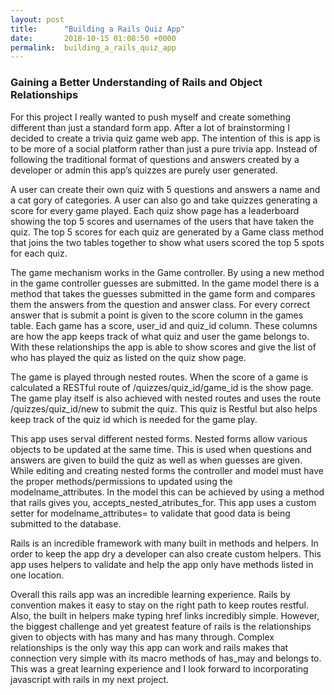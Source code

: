 ```yaml
---
layout: post
title:      "Building a Rails Quiz App"
date:       2018-10-15 01:08:50 +0000
permalink:  building_a_rails_quiz_app
---
```


### Gaining a Better Understanding of Rails and Object Relationships

 For this project I really wanted to push myself and create something different than just a standard form app. After a lot of brainstorming I decided to create a trivia quiz game web app. The intention of this is app is to be more of a social platform rather than just a pure trivia app. Instead of following the traditional format of questions and answers created by a developer or admin this app’s quizzes are purely user generated. 

A user can create their own quiz with 5 questions and answers a name and a cat gory of categories. A user can also go and take quizzes generating a score for every game played. Each quiz show page has a leaderboard showing the top 5 scores and usernames of the users that have taken the quiz. The top 5 scores for each quiz are generated by a Game class method that joins the two tables together to show what users scored the top 5 spots for each quiz.

The game mechanism works in the Game controller. By using a new method in the game controller guesses are submitted. In the game model there is a method that takes the guesses submitted in the game form and compares them the answers from the question and answer class. For every correct answer that is submit a point is given to the score column in the games table. Each game has a score, user_id and quiz_id column. These columns are how the app keeps track of what quiz and user the game belongs to. With these relationships the app is able to show scores and give the list of who has played the quiz as listed on the quiz show page.

The game is played through nested routes.  When the score of a game is calculated a RESTful route of /quizzes/quiz_id/game_id is the show page. The game play itself is also achieved with nested routes and uses the route /quizzes/quiz_id/new to submit the quiz. This quiz is Restful but also helps keep track of the quiz id which is needed for the game play.

This app uses serval different nested forms. Nested forms allow various objects to be updated at the same time. This is used when questions and answers are given to build the quiz as well as when guesses are given. While editing and creating nested forms the controller and model must have the proper methods/permissions to updated using the modelname_attributes. In the model this can be achieved by using a method that rails gives you, accepts_nested_atributes_for. This app uses a custom setter for modelname_attributes= to validate that good data is being submitted to the database.

Rails is an incredible framework with many built in methods and helpers. In order to keep the app dry a developer can also create custom helpers. This app uses helpers to validate and help the app only have methods listed in one location.

Overall this rails app was an incredible learning experience. Rails by convention makes it easy to stay on the right path to keep routes restful. Also, the built in helpers make typing href links incredibly simple. However, the biggest challenge and yet greatest feature of rails is the relationships given to objects with has many and has many through. Complex relationships is the only way this app can work and rails makes that connection very simple with its macro methods of has_may and belongs to. This was a great learning experience and I look forward to incorporating javascript with rails in my next project.

